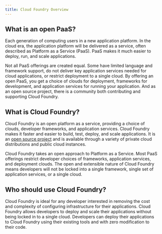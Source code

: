 ```yaml
---
title: Cloud Foundry Overview
---
```


## What is an open PaaS?

Each generation of computing users in a new application platform. In the cloud era, the application platform will be delivered as a service, often described as Platform as a Service (PaaS). PaaS makes it much easier to deploy, run, and scale applications.

Not all PaaS offerings are created equal. Some have limited language and framework support, do not deliver key application services needed for cloud applications, or restrict deployment to a single cloud. By offering an open PaaS, you get a choice of clouds for deployment, frameworks for development, and application services for running your application. And as an open source project, there is a community both contributing and supporting Cloud Foundry.

## What is Cloud Foundry?

Cloud Foundry is an open platform as a service, providing a choice of clouds, developer frameworks, and application services. Cloud Foundry makes it faster and easier to build, test, deploy, and scale applications. It is an [open source project](https://github.com/cloudfoundry) and is available through a variety of private cloud distributions and public cloud instances.

Cloud Foundry takes an open approach to Platform as a Service. Most PaaS offerings restrict developer choices of frameworks, application services, and deployment clouds. The open and extensible nature of Cloud Foundry means developers will not be locked into a single framework, single set of application services, or a single cloud.

## Who should use Cloud Foundry?

Cloud Foundry is ideal for any developer interested in removing the cost and complexity of configuring infrastructure for their applications. Cloud Foundry allows developers to deploy and scale their applications without being locked in to a single cloud. Developers can deploy their applications to Cloud Foundry using their existing tools and with zero modification to their code.
